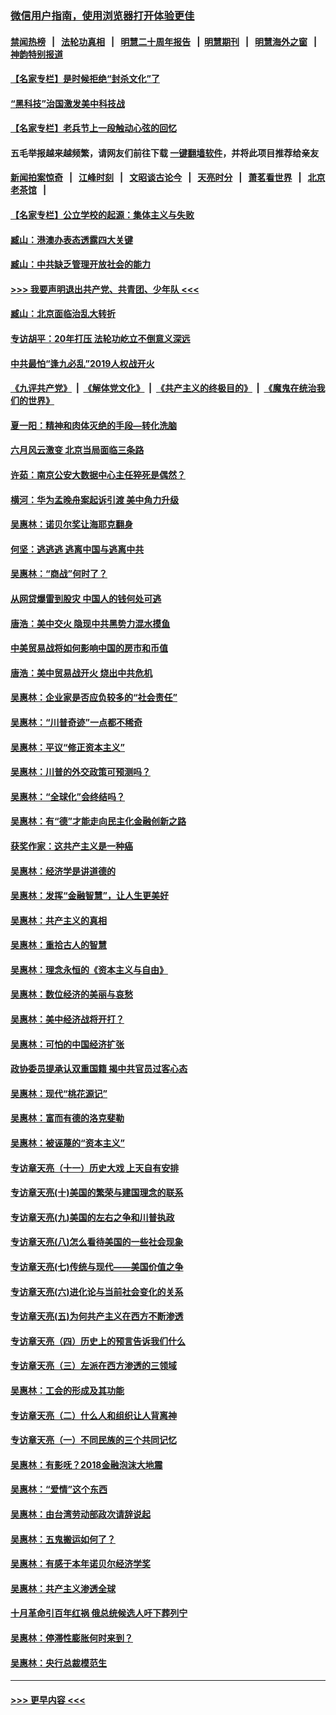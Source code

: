 ### [微信用户指南，使用浏览器打开体验更佳](https://github.com/gfw-breaker/banned-news1/blob/master/indexes/wechat-guide.md?t=0)
#### [禁闻热榜](热点新闻.md?t=0)  &nbsp;&nbsp;|&nbsp;&nbsp; [法轮功真相](https://github.com/gfw-breaker/truth/blob/master/README.md?t=0) &nbsp;&nbsp;|&nbsp;&nbsp; [明慧二十周年报告](https://github.com/gfw-breaker/mh-reports/blob/master/README.md?t=0) &nbsp;&nbsp;|&nbsp;&nbsp;[明慧期刊](https://github.com/gfw-breaker/mh-qikan) &nbsp;&nbsp;|&nbsp;&nbsp; [明慧海外之窗](https://github.com/gfw-breaker/mh-news/blob/master/README.md?t=0) &nbsp;&nbsp;|&nbsp;&nbsp; [神韵特别报道](https://github.com/gfw-breaker/mh-news/blob/master/shenyun.md?t=0)
#### [【名家专栏】是时候拒绝“封杀文化”了](../pages/nsc423/n11814093.md?t=02102133) 
#### [“黑科技”治国激发美中科技战](../pages/nsc423/n11638056.md?t=02102133) 
#### [【名家专栏】老兵节上一段触动心弦的回忆](../pages/nsc423/n11646016.md?t=02102133) 
#### 五毛举报越来越频繁，请网友们前往下载 [一键翻墙软件](https://github.com/gfw-breaker/ssr-accounts)，并将此项目推荐给亲友
#### [新闻拍案惊奇](https://github.com/gfw-breaker/banned-news1/blob/master/pages/link4.md) &nbsp;&nbsp;|&nbsp;&nbsp; [江峰时刻](https://github.com/gfw-breaker/banned-news1/blob/master/pages/link4.md) &nbsp;&nbsp;|&nbsp;&nbsp; [文昭谈古论今](https://github.com/gfw-breaker/banned-news1/blob/master/pages/link4.md) &nbsp;&nbsp;|&nbsp;&nbsp; [天亮时分](https://github.com/gfw-breaker/banned-news1/blob/master/pages/link4.md) &nbsp;&nbsp;|&nbsp;&nbsp; [萧茗看世界](https://github.com/gfw-breaker/banned-news1/blob/master/pages/link4.md) &nbsp;&nbsp;|&nbsp;&nbsp; [北京老茶馆](https://github.com/gfw-breaker/banned-news1/blob/master/pages/link4.md) &nbsp;&nbsp;|&nbsp;&nbsp; 
#### [【名家专栏】公立学校的起源：集体主义与失败](../pages/nsc423/n11601833.md?t=02102133) 
#### [臧山：港澳办表态透露四大关键](../pages/nsc423/n11421628.md?t=02102133) 
#### [臧山：中共缺乏管理开放社会的能力](../pages/nsc423/n11407457.md?t=02102133) 
#### [>>> 我要声明退出共产党、共青团、少年队 <<<](https://github.com/begood0513/goodnews/blob/master/quit/letter.md) 
#### [臧山：北京面临治乱大转折](../pages/nsc423/n11406895.md?t=02102133) 
#### [专访胡平：20年打压 法轮功屹立不倒意义深远](../pages/nsc423/n11398800.md?t=02102133) 
#### [中共最怕“逢九必乱”2019人权战开火](../pages/nsc423/n11385248.md?t=02102133) 
#### [《九评共产党》](https://github.com/begood0513/9ping.md/blob/master/README.md) &nbsp;|&nbsp; [《解体党文化》](../../../../jtdwh.md/blob/master/README.md)  &nbsp;|&nbsp; [《共产主义的终极目的》](../../../../gczydzjmd.md/blob/master/README.md) &nbsp;|&nbsp; [《魔鬼在统治我们的世界》](../../../../mgztzwmdsj.md/blob/master/README.md) 
#### [夏一阳：精神和肉体灭绝的手段—转化洗脑](../pages/nsc423/n11368250.md?t=02102133) 
#### [六月风云激变 北京当局面临三条路](../pages/nsc423/n11313668.md?t=02102133) 
#### [许茹：南京公安大数据中心主任猝死是偶然？](../pages/nsc423/n11064744.md?t=02102133) 
#### [横河：华为孟晚舟案起诉引渡 美中角力升级](../pages/nsc423/n11027230.md?t=02102133) 
#### [吴惠林：诺贝尔奖让海耶克翻身](../pages/nsc423/n10890049.md?t=02102133) 
#### [何坚：逃逃逃 逃离中国与逃离中共](../pages/nsc423/n10592891.md?t=02102133) 
#### [吴惠林：“商战”何时了？](../pages/nsc423/n10573558.md?t=02102133) 
#### [从网贷爆雷到股灾 中国人的钱何处可逃](../pages/nsc423/n10572800.md?t=02102133) 
#### [唐浩：美中交火 隐现中共黑势力混水摸鱼](../pages/nsc423/n10544040.md?t=02102133) 
#### [中美贸易战将如何影响中国的房市和币值](../pages/nsc423/n10543697.md?t=02102133) 
#### [唐浩：美中贸易战开火 烧出中共危机](../pages/nsc423/n10540126.md?t=02102133) 
#### [吴惠林：企业家是否应负较多的“社会责任”](../pages/nsc423/n10535022.md?t=02102133) 
#### [吴惠林：“川普奇迹”一点都不稀奇](../pages/nsc423/n10512808.md?t=02102133) 
#### [吴惠林：平议“修正资本主义”](../pages/nsc423/n10495724.md?t=02102133) 
#### [吴惠林：川普的外交政策可预测吗？](../pages/nsc423/n10462387.md?t=02102133) 
#### [吴惠林：“全球化”会终结吗？](../pages/nsc423/n10452838.md?t=02102133) 
#### [吴惠林：有“德”才能走向民主化金融创新之路](../pages/nsc423/n10432292.md?t=02102133) 
#### [获奖作家：这共产主义是一种癌](../pages/nsc423/n10431541.md?t=02102133) 
#### [吴惠林：经济学是讲道德的](../pages/nsc423/n10398014.md?t=02102133) 
#### [吴惠林：发挥“金融智慧”，让人生更美好](../pages/nsc423/n10375019.md?t=02102133) 
#### [吴惠林：共产主义的真相](../pages/nsc423/n10351394.md?t=02102133) 
#### [吴惠林：重拾古人的智慧](../pages/nsc423/n10337691.md?t=02102133) 
#### [吴惠林：理念永恒的《资本主义与自由》](../pages/nsc423/n10316274.md?t=02102133) 
#### [吴惠林：数位经济的美丽与哀愁](../pages/nsc423/n10292946.md?t=02102133) 
#### [吴惠林：美中经济战将开打？](../pages/nsc423/n10258825.md?t=02102133) 
#### [吴惠林：可怕的中国经济扩张](../pages/nsc423/n10219147.md?t=02102133) 
#### [政协委员提承认双重国籍 揭中共官员过客心态](../pages/nsc423/n10208809.md?t=02102133) 
#### [吴惠林：现代“桃花源记”](../pages/nsc423/n10185234.md?t=02102133) 
#### [吴惠林：富而有德的洛克斐勒](../pages/nsc423/n10142264.md?t=02102133) 
#### [吴惠林：被诬蔑的“资本主义”](../pages/nsc423/n10124816.md?t=02102133) 
#### [专访章天亮（十一）历史大戏 上天自有安排](../pages/nsc423/n10094905.md?t=02102133) 
#### [专访章天亮(十)美国的繁荣与建国理念的联系](../pages/nsc423/n10094899.md?t=02102133) 
#### [专访章天亮(九)美国的左右之争和川普执政](../pages/nsc423/n10094889.md?t=02102133) 
#### [专访章天亮(八)怎么看待美国的一些社会现象](../pages/nsc423/n10094857.md?t=02102133) 
#### [专访章天亮(七)传统与现代——美国价值之争](../pages/nsc423/n10093140.md?t=02102133) 
#### [专访章天亮(六)进化论与当前社会变化的关系](../pages/nsc423/n10092036.md?t=02102133) 
#### [专访章天亮(五)为何共产主义在西方不断渗透](../pages/nsc423/n10083620.md?t=02102133) 
#### [专访章天亮（四）历史上的预言告诉我们什么](../pages/nsc423/n10083606.md?t=02102133) 
#### [专访章天亮（三）左派在西方渗透的三领域](../pages/nsc423/n10081115.md?t=02102133) 
#### [吴惠林：工会的形成及其功能](../pages/nsc423/n10080633.md?t=02102133) 
#### [专访章天亮（二）什么人和组织让人背离神](../pages/nsc423/n10076637.md?t=02102133) 
#### [专访章天亮（一）不同民族的三个共同记忆](../pages/nsc423/n10074188.md?t=02102133) 
#### [吴惠林：有影呒？2018金融泡沫大地震](../pages/nsc423/n10040534.md?t=02102133) 
#### [吴惠林：“爱情”这个东西](../pages/nsc423/n10019423.md?t=02102133) 
#### [吴惠林：由台湾劳动部政次请辞说起](../pages/nsc423/n9979679.md?t=02102133) 
#### [吴惠林：五鬼搬运如何了？](../pages/nsc423/n9925338.md?t=02102133) 
#### [吴惠林：有感于本年诺贝尔经济学奖](../pages/nsc423/n9871883.md?t=02102133) 
#### [吴惠林：共产主义渗透全球](../pages/nsc423/n9812748.md?t=02102133) 
#### [十月革命引百年红祸 俄总统候选人吁下葬列宁](../pages/nsc423/n9810182.md?t=02102133) 
#### [吴惠林：停滞性膨胀何时来到？](../pages/nsc423/n9764136.md?t=02102133) 
#### [吴惠林：央行总裁模范生](../pages/nsc423/n9728134.md?t=02102133) 

----
#### [ >>> 更早内容 <<< ](../indexes/nsc423-earlier.md)
